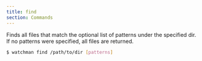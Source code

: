 ```yaml
---
title: find
section: Commands
---
```


Finds all files that match the optional list of patterns under the specified
dir. If no patterns were specified, all files are returned.

```bash
$ watchman find /path/to/dir [patterns]
```
